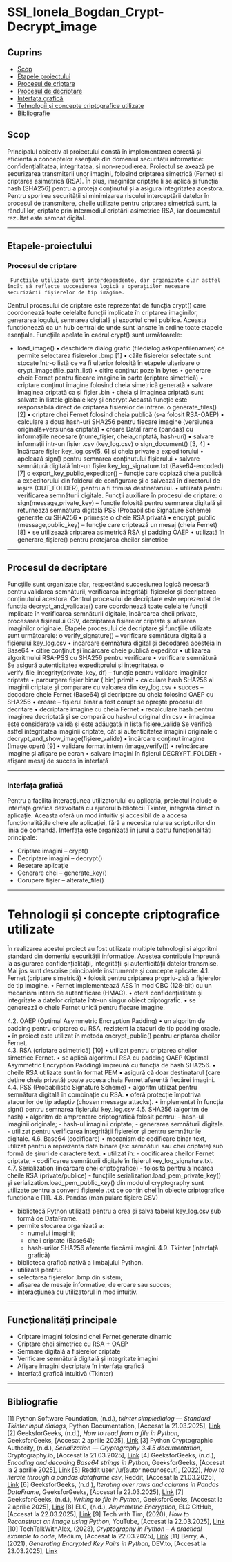# SSI_Ionela_Bogdan_Crypt-Decrypt_image

## Cuprins
- [Scop](#Scop)
- [Etapele proiectului](#Etapele-proiectului)
- [Procesul de criptare](#Procesul-de-criptare)
- [Procesul de decriptare](#Procesul-de-decriptare)
- [Interfața grafică](#Interfata-grafica)
- [Tehnologii și concepte criptografice utilizate](#Tehnologii-si-concepte-criptografice-utilizate)
- [Bibliografie](#bibliografie)
## Scop
Principalul obiectiv al proiectului constă în implementarea corectă și eficientă a conceptelor esențiale din domeniul securității informatice: confidențialitatea, integritatea, și non-repudierea.
	Proiectul se axează pe securizarea transmiterii unor imagini, folosind criptarea simetrică (Fernet) și criptarea asimetrică (RSA). În plus, imaginilor criptate li se aplică și funcția hash (SHA256) pentru a proteja conținutul și a asigura integritatea acestora.
Pentru sporirea securității și minimizarea riscului interceptării datelor în procesul de transmitere, cheile utilizate pentru criptarea simetrică sunt, la rândul lor, criptate prin intermediul criptării asimetrice RSA, iar documentul rezultat este semnat digital.

---
## Etapele-proiectului
  ### Procesul de criptare
	 Funcțiile utilizate sunt interdependente, dar organizate clar astfel încât să reflecte succesiunea logică a operațiilor necesare securizării fișierelor de tip imagine.
Centrul procesului de criptare este reprezentat de funcția crypt() care coordonează toate celelalte funcții implicate în criptarea imaginilor, generarea logului, semnarea digitală și exportul cheii publice. Aceasta funcționează ca un hub central de unde sunt lansate în ordine toate etapele esențiale.
Funcțiile apelate în cadrul crypt() sunt următoarele:
-	load_image()
  •	deschidere dialog grafic (filedialog.askopenfilenames) ce permite selectarea fisierelor .bmp [1]
  •	căile fisierelor selectate sunt stocate într-o listă ce va fi ulterior folosită în etapele ulterioare
o	crypt_image(file_path_list) 
  •	citire conținut poze în bytes
  •	generare cheie Fernet pentru fiecare imagine în parte (criptare simetrică)
  •	criptare conținut imagine folosind cheia simetrică generată
  •	salvare imaginea criptată ca și fișier .bin
  •	cheia și imaginea criptată sunt salvate în listele globale key și encrypt
Această funcție este responsabilă direct de criptarea fișierelor de intrare. 
o	generate_files() [2]
  •	criptare chei Fernet folosind cheia publică (s-a folosit RSA-OAEP)
  •	calculare a doua hash-uri SHA256 pentru fiecare imagine (versiunea originală+versiunea criptată)
  •	creare DataFrame (pandas) cu informațiile necesare (nume_fișier, cheia_criptată, hash-uri)
  •	salvare informații intr-un fișier .csv (key_log.csv)
o	sign_document() [3, 4]
  •	încărcare fișier key_log.csv[5, 6] și cheia private a expeditorului
  •	apelează sign() pentru semnarea conținutului fișierului
  • salvare semnătură digitală într-un fișier key_log_signature.txt (Base64-encoded) [7]
o	export_key_public_expeditor() – funcție care copiază cheia publică a expeditorului din folderul de configurare și o salvează în directorul de ieșire (OUT_FOLDER), pentru a fi trimisă destinatarului.
  •	utilizată pentru verificarea semnăturii digitale.
Funcții auxiliare în procesul de criptare:
o	sign(message,private_key)  – funcție folosită pentru semnarea digitală și returnează semnătura digitală PSS (Probabilistic Signature Scheme) generate cu SHA256
  •	primește o cheie RSA privată
  •	encrypt_public (message,public_key) – funcție care criptează un mesaj (cheia Fernet)[8]
  •	se utilizează criptarea asimetrică RSA și padding OAEP
  •	utilizată în generare_fișiere() pentru protejarea cheilor simetrice

  
---
  ## Procesul de decriptare
  Funcțiile sunt organizate clar, respectând succesiunea logică necesară pentru validarea semnăturii, verificarea integrității fișierelor și decriptarea conținutului acestora.
  Centrul procesului de decriptare este reprezentat de funcția decrypt_and_validate() care coordonează toate celelalte funcții implicate în verificarea semnăturii digitale, încărcarea cheii private, procesarea fișierului CSV, decriptarea fișierelor criptate și afișarea imaginilor originale. 
  Etapele procesului de decriptare și funcțiile utilizate sunt următoarele:
o	verify_signature() – verificare semnătura digitală a fișierului key_log.csv
  •	incărcare semnătura digital și decodarea acesteia în Base64
  •	citire conținut și încărcare cheie publică expeditor
  •	utilizarea algoritmului RSA-PSS cu SHA256 pentru verificare
  •	verificare semnătură
  Se asigură autenticitatea expeditorului și integritatea.
o	verify_file_integrity(private_key, df) – funcție pentru validare imaginilor criptate
  •	parcurgere fișier binar (.bin) primit 
  •	calculare hash SHA256 al imaginii criptate și comparare cu valoarea din key_log.csv
  •	succes – decodare cheie Fernet (Base64) și decriptare cu cheia folosind OAEP cu SHA256
  •	eroare – fișierul binar a fost corupt se oprește procesul de decritare
  •	decriptare imagine cu cheia Fernet
  •	recalculare hash pentru imaginea decriptată și se compară cu hash-ul original din csv
  •	imaginea este considerate validă și este adăugată în lista fișiere_valide
  Se verifică astfel integritatea imaginii criptate, căt și autenticitatea imaginii originale
o	decrypt_and_show_image(fișiere_valide)
  •	încărcare conținut imagine (Image.open) [9]
  •	validare format intern (image,verify()) 
  •	reîncărcare imagine și afișare pe ecran
  •	salvare imagini în fișierul DECRYPT_FOLDER
  •	afișare mesaj de succes în interfață
  
---

  ### Interfața grafică
  Pentru a facilita interacțiunea utilizatorului cu aplicația, proiectul include o interfață grafică dezvoltată cu ajutorul bibliotecii Tkinter, integrată direct în aplicație. Aceasta oferă un mod intuitiv și accesibil de a accesa funcționalitățile cheie ale aplicației, fără a necesita rularea scripturilor din linia de comandă.
Interfața este organizată în jurul a patru funcționalități principale:
  - Criptare imagini – crypt()
  - Decriptare imagini – decrypt()
  - Resetare aplicație
  - Generare chei – generate_key()
  - Corupere fișier – alterate_file()

---
# Tehnologii și concepte criptografice utilizate
  În realizarea acestui proiect au fost utilizate multiple tehnologii și algoritmi standard din domeniul securității informatice. Acestea contribuie împreună la asigurarea confidențialității, integrității și autenticității datelor transmise. Mai jos sunt descrise principalele instrumente și concepte aplicate:
4.1. Fernet (criptare simetrică)
  •	folosit pentru criptarea propriu-zisă a fișierelor de tip imagine.
  •	Fernet implementează AES în mod CBC (128-bit) cu un mecanism intern de autentificare (HMAC).
  •	oferă confidențialitate și integritate a datelor criptate într-un singur obiect criptografic.
  •	se generează o cheie Fernet unică pentru fiecare imagine.

4.2. OAEP (Optimal Asymmetric Encryption Padding)
  •	un algoritm de padding pentru criptarea cu RSA, rezistent la atacuri de tip padding oracle.
  •	în proiect este utilizat în metoda encrypt_public() pentru criptarea cheilor Fernet.  
 4.3. RSA (criptare asimetrică) [10]
  •	utilizat pentru criptarea cheilor simetrice Fernet.
  •	se aplică algoritmul RSA cu padding OAEP (Optimal Asymmetric Encryption Padding) împreună cu funcția de hash SHA256.
  •	cheile RSA utilizate sunt în format PEM
  •	asigură că doar destinatarul (care deține cheia privată) poate accesa cheia Fernet aferentă fiecărei imagini.
4.4. PSS (Probabilistic Signature Scheme)
  •	algoritm utilizat pentru semnătura digitală în combinație cu RSA.
  •	oferă protecție împotriva atacurilor de tip adaptiv (chosen message attacks).
  •	implementat în funcția sign() pentru semnarea fișierului key_log.csv 
4.5. SHA256 (algoritm de hash)
  •	algoritm de amprentare criptografică folosit pentru:
    - hash-ul imaginii originale;
    - hash-ul imaginii criptate;
    - generarea semnăturii digitale.
    - utilizat pentru verificarea integrității fișierelor și pentru semnăturile digitale.
4.6. Base64 (codificare)
  •	mecanism de codificare binar-text, utilizat pentru a reprezenta date binare (ex: semnături sau chei criptate) sub formă de șiruri de caractere text.
  •	utilizat în:
    - codificarea cheilor Fernet criptate;
	  - codificarea semnăturii digitale în fișierul key_log_signature.txt.
4.7. Serialization (încărcare chei criptografice)
    - folosită pentru a încărca cheile RSA (private/publice)
    - funcțiile serialization.load_pem_private_key() și serialization.load_pem_public_key() din modulul cryptography sunt utilizate pentru a converti fișierele .txt ce conțin chei în obiecte criptografice funcționale [11].
4.8. Pandas (manipulare fișiere CSV)
  -	bibliotecă Python utilizată pentru a crea și salva tabelul key_log.csv sub formă de DataFrame.
  -	permite stocarea organizată a:
    - numelui imaginii;
    - cheii criptate (Base64);
    - hash-urilor SHA256 aferente fiecărei imagini.
4.9. Tkinter (interfață grafică)
  - biblioteca grafică nativă a limbajului Python.
  - utilizată pentru:
  - selectarea fișierelor .bmp din sistem;
  - afișarea de mesaje informative, de eroare sau succes;
- interacțiunea cu utilizatorul în mod intuitiv.

---

## Funcționalități principale
- Criptare imagini folosind chei Fernet generate dinamic
- Criptare chei simetrice cu RSA + OAEP
- Semnare digitală a fișierelor criptate
- Verificare semnătură digitală și integritate imagini
- Afișare imagini decriptate în interfața grafică
- Interfață grafică intuitivă (Tkinter)

---

## Bibliografie
[1] Python Software Foundation, (n.d.), *tkinter.simpledialog — Standard Tkinter input dialogs*, Python Documentation, [Accesat la 21.03.2025], [Link](https://docs.python.org/3/library/dialog.html)
[2] GeeksforGeeks, (n.d.), *How to read from a file in Python*, GeeksforGeeks, [Accesat 2 aprilie 2025], [Link](https://www.geeksforgeeks.org/how-to-read-from-a-file-in-python/)
[3] Python Cryptographic Authority, (n.d.), *Serialization — Cryptography 3.4.5 documentation*, Cryptography.io, [Accesat la 21.03.2025], [Link](https://cryptography.io/en/3.4.5/hazmat/primitives/asymmetric/serialization.html)
[4] GeeksforGeeks, (n.d.), *Encoding and decoding Base64 strings in Python*, GeeksforGeeks, [Accesat la 2 aprilie 2025], [Link](https://www.geeksforgeeks.org/encoding-and-decoding-base64-strings-in-python/)
[5] Reddit user /u/[autor necunoscut], (2022), *How to iterate through a pandas dataframe csv*, Reddit, [Accesat la 21.03.2025], [Link](https://www.reddit.com/r/learnpython/comments/wbvjvl/how_to_iterate_through_a_pandas_dataframe_csv/)
[6] GeeksforGeeks, (n.d.), *Iterating over rows and columns in Pandas DataFrame*, GeeksforGeeks, [Accesat la 22.03.2025], [Link](https://www.geeksforgeeks.org/iterating-over-rows-and-columns-in-pandas-dataframe/)
[7] GeeksforGeeks, (n.d.), *Writing to file in Python*, GeeksforGeeks, [Accesat la 2 aprilie 2025], [Link](https://www.geeksforgeeks.org/writing-to-file-in-python/)
[8] ELC, (n.d.), *Asymmetric Encryption*, ELC GitHub, [Accesat la 22.03.2025], [Link](https://elc.github.io/python-security/chapters/07_Asymmetric_Encryption.html)
[9] Tech with Tim, (2020), *How to Reconstruct an Image using Python*, YouTube, [Accesat la 22.03.2025], [Link](https://www.youtube.com/watch?v=xZF6zWLz-vY)
[10] TechTalkWithAlex, (2023), *Cryptography in Python – A practical example to code*, Medium, [Accesat la 22.03.2025], [Link](https://medium.com/@TechTalkWithAlex/cryptography-in-python-a-pracAStical-example-to-code-2899b9bd176c)
[11] Berry, A., (2021), *Generating Encrypted Key Pairs in Python*, DEV.to, [Accesat la 23.03.2025], [Link](https://dev.to/aaronktberry/generating-encrypted-key-pairs-in-python-69b)

